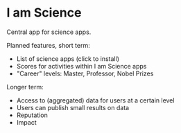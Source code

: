I am Science
============

Central app for science apps.

Planned features, short term:

- List of science apps (click to install)
- Scores for activities within I am Science apps
- "Career" levels: Master, Professor, Nobel Prizes

Longer term:

- Access to (aggregated) data for users at a certain level
- Users can publish small results on data
- Reputation
- Impact
